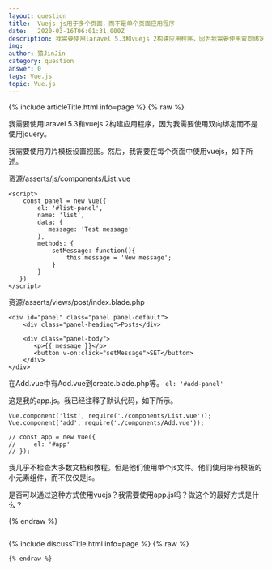 ```yaml
---
layout: question
title:  Vuejs js用于多个页面，而不是单个页面应用程序
date:   2020-03-16T06:01:31.000Z
description: 我需要使用laravel 5.3和vuejs 2构建应用程序，因为我需要使用双向绑定而不是使用jquery。 我需要使用刀片模板设置视图。然后，我需要...
img: 
author: 猿JinJin
category: question
answer: 0
tags: Vue.js
topic: Vue.js
---
```

<div class="article-root">
  <div class="article">
    {% include articleTitle.html info=page %}
    {% raw %}
    <div class="article-content"><p><font style="vertical-align: inherit;"><font style="vertical-align: inherit;">我需要使用laravel 5.3和vuejs 2构建应用程序，因为我需要使用双向绑定而不是使用jquery。 </font></font></p>

<p><font style="vertical-align: inherit;"><font style="vertical-align: inherit;">我需要使用刀片模板设置视图。</font><font style="vertical-align: inherit;">然后，我需要在每个页面中使用vuejs，如下所述。</font></font></p>

<p><font style="vertical-align: inherit;"><font style="vertical-align: inherit;">资源/asserts/js/components/List.vue</font></font></p>

<pre><code>&lt;script&gt;<font></font>
    const panel = new Vue({<font></font>
        el: '#list-panel',<font></font>
        name: 'list',<font></font>
        data: {               <font></font>
           message: 'Test message'<font></font>
        },<font></font>
        methods: {<font></font>
            setMessage: function(){<font></font>
                this.message = 'New message';<font></font>
            }<font></font>
        }<font></font>
   })<font></font>
&lt;/script&gt;<font></font>
</code></pre>

<p><font style="vertical-align: inherit;"><font style="vertical-align: inherit;">资源/asserts/views/post/index.blade.php</font></font></p>

<pre><code>&lt;div id="panel" class="panel panel-default"&gt;<font></font>
    &lt;div class="panel-heading"&gt;Posts&lt;/div&gt;<font></font>
<font></font>
    &lt;div class="panel-body"&gt;<font></font>
       &lt;p&gt;{{ message }}&lt;/p&gt;<font></font>
       &lt;button v-on:click="setMessage"&gt;SET&lt;/button&gt;<font></font>
    &lt;/div&gt;<font></font>
&lt;/div&gt;<font></font>
</code></pre>

<p><font style="vertical-align: inherit;"><font style="vertical-align: inherit;">在Add.vue中有Add.vue到create.blade.php等。 </font></font><code>el: '#add-panel'</code></p>

<p><font style="vertical-align: inherit;"><font style="vertical-align: inherit;">这是我的app.js。</font><font style="vertical-align: inherit;">我已经注释了默认代码，如下所示。</font></font></p>

<pre><code>Vue.component('list', require('./components/List.vue'));<font></font>
Vue.component('add', require('./components/Add.vue'));<font></font>
<font></font>
// const app = new Vue({<font></font>
//     el: '#app'<font></font>
// });<font></font>
</code></pre>

<p><font style="vertical-align: inherit;"><font style="vertical-align: inherit;">我几乎不检查大多数文档和教程。</font><font style="vertical-align: inherit;">但是他们使用单个js文件。</font><font style="vertical-align: inherit;">他们使用带有模板的小元素组件，而不仅仅是js。</font></font></p>

<p><font style="vertical-align: inherit;"><font style="vertical-align: inherit;">是否可以通过这种方式使用vuejs？</font><font style="vertical-align: inherit;">我需要使用app.js吗？</font><font style="vertical-align: inherit;">做这个的最好方式是什么？</font></font></p></div>
    {% endraw %}
  </div>
  <p style="height: 0;width:0;overflow: hidden;"> 第1725篇《Vuejs js用于多个页面，而不是单个页面应用程序》来自Winter(https://github.com/aiyld/aiyld.github.io)的站点</p>
  <div class="discuss-wrapper">
    {% include discussTitle.html info=page %}
    {% raw %}
    
    {% endraw %}
  </div>
<div>
